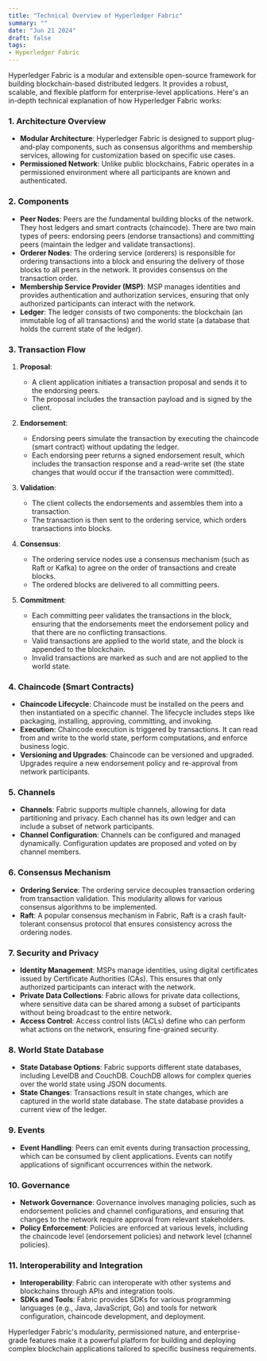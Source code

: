 ```yaml
---
title: "Technical Overview of Hyperledger Fabric"
summary: ""
date: "Jun 21 2024"
draft: false
tags:
- Hyperledger Fabric
---
```


Hyperledger Fabric is a modular and extensible open-source framework for building blockchain-based distributed ledgers. It provides a robust, scalable, and flexible platform for enterprise-level applications. Here's an in-depth technical explanation of how Hyperledger Fabric works:

### 1. **Architecture Overview**
- **Modular Architecture**: Hyperledger Fabric is designed to support plug-and-play components, such as consensus algorithms and membership services, allowing for customization based on specific use cases.
- **Permissioned Network**: Unlike public blockchains, Fabric operates in a permissioned environment where all participants are known and authenticated.

### 2. **Components**
- **Peer Nodes**: Peers are the fundamental building blocks of the network. They host ledgers and smart contracts (chaincode). There are two main types of peers: endorsing peers (endorse transactions) and committing peers (maintain the ledger and validate transactions).
- **Orderer Nodes**: The ordering service (orderers) is responsible for ordering transactions into a block and ensuring the delivery of those blocks to all peers in the network. It provides consensus on the transaction order.
- **Membership Service Provider (MSP)**: MSP manages identities and provides authentication and authorization services, ensuring that only authorized participants can interact with the network.
- **Ledger**: The ledger consists of two components: the blockchain (an immutable log of all transactions) and the world state (a database that holds the current state of the ledger).

### 3. **Transaction Flow**
1. **Proposal**:
   - A client application initiates a transaction proposal and sends it to the endorsing peers.
   - The proposal includes the transaction payload and is signed by the client.

2. **Endorsement**:
   - Endorsing peers simulate the transaction by executing the chaincode (smart contract) without updating the ledger.
   - Each endorsing peer returns a signed endorsement result, which includes the transaction response and a read-write set (the state changes that would occur if the transaction were committed).

3. **Validation**:
   - The client collects the endorsements and assembles them into a transaction.
   - The transaction is then sent to the ordering service, which orders transactions into blocks.

4. **Consensus**:
   - The ordering service nodes use a consensus mechanism (such as Raft or Kafka) to agree on the order of transactions and create blocks.
   - The ordered blocks are delivered to all committing peers.

5. **Commitment**:
   - Each committing peer validates the transactions in the block, ensuring that the endorsements meet the endorsement policy and that there are no conflicting transactions.
   - Valid transactions are applied to the world state, and the block is appended to the blockchain.
   - Invalid transactions are marked as such and are not applied to the world state.

### 4. **Chaincode (Smart Contracts)**
- **Chaincode Lifecycle**: Chaincode must be installed on the peers and then instantiated on a specific channel. The lifecycle includes steps like packaging, installing, approving, committing, and invoking.
- **Execution**: Chaincode execution is triggered by transactions. It can read from and write to the world state, perform computations, and enforce business logic.
- **Versioning and Upgrades**: Chaincode can be versioned and upgraded. Upgrades require a new endorsement policy and re-approval from network participants.

### 5. **Channels**
- **Channels**: Fabric supports multiple channels, allowing for data partitioning and privacy. Each channel has its own ledger and can include a subset of network participants.
- **Channel Configuration**: Channels can be configured and managed dynamically. Configuration updates are proposed and voted on by channel members.

### 6. **Consensus Mechanism**
- **Ordering Service**: The ordering service decouples transaction ordering from transaction validation. This modularity allows for various consensus algorithms to be implemented.
- **Raft**: A popular consensus mechanism in Fabric, Raft is a crash fault-tolerant consensus protocol that ensures consistency across the ordering nodes.

### 7. **Security and Privacy**
- **Identity Management**: MSPs manage identities, using digital certificates issued by Certificate Authorities (CAs). This ensures that only authorized participants can interact with the network.
- **Private Data Collections**: Fabric allows for private data collections, where sensitive data can be shared among a subset of participants without being broadcast to the entire network.
- **Access Control**: Access control lists (ACLs) define who can perform what actions on the network, ensuring fine-grained security.

### 8. **World State Database**
- **State Database Options**: Fabric supports different state databases, including LevelDB and CouchDB. CouchDB allows for complex queries over the world state using JSON documents.
- **State Changes**: Transactions result in state changes, which are captured in the world state database. The state database provides a current view of the ledger.

### 9. **Events**
- **Event Handling**: Peers can emit events during transaction processing, which can be consumed by client applications. Events can notify applications of significant occurrences within the network.

### 10. **Governance**
- **Network Governance**: Governance involves managing policies, such as endorsement policies and channel configurations, and ensuring that changes to the network require approval from relevant stakeholders.
- **Policy Enforcement**: Policies are enforced at various levels, including the chaincode level (endorsement policies) and network level (channel policies).

### 11. **Interoperability and Integration**
- **Interoperability**: Fabric can interoperate with other systems and blockchains through APIs and integration tools.
- **SDKs and Tools**: Fabric provides SDKs for various programming languages (e.g., Java, JavaScript, Go) and tools for network configuration, chaincode development, and deployment.

Hyperledger Fabric's modularity, permissioned nature, and enterprise-grade features make it a powerful platform for building and deploying complex blockchain applications tailored to specific business requirements.